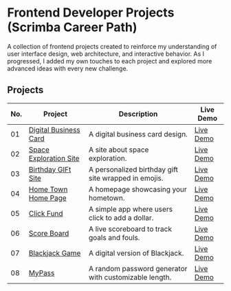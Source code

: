 # Frontend Developer Projects (Scrimba Career Path)

A collection of frontend projects created to reinforce my understanding of user interface design, web architecture, and interactive behavior. As I progressed, I added my own touches to each project and explored more advanced ideas with every new challenge.

## Projects

| No. | Project                         | Description                                                        | Live Demo                    |
|-----|---------------------------------|--------------------------------------------------------------------|------------------------------|
| 01  | [Digital Business Card](./business-card-of-mona-lisa)           | A digital business card design.                                    | [Live Demo](https://mona-lisa-business-card.vercel.app)     |
| 02  | [Space Exploration Site](./space-exploration-site)         | A site about space exploration.                                    | [Live Demo](https://space-exploration-tau.vercel.app)     |
| 03  | [Birthday GIFt Site](./birthday-gift-site)                 | A personalized birthday gift site wrapped in emojis.               | [Live Demo](https://birthday-gif-t.vercel.app)     |
| 04  | [Home Town Home Page](./home-town-home-page)              | A homepage showcasing your hometown.                               | [Live Demo](https://hometown-home-page.vercel.app)     |
| 05  | [Click Fund](./click-fund)                                 | A simple app where users click to add a dollar.                    | [Live Demo](https://click-fund-app.vercel.app)     |
| 06  | [Score Board](./score-board)                               | A live scoreboard to track goals and fouls.                        | [Live Demo](https://el-clasico-scoreboard.vercel.app)     |
| 07  | [Blackjack Game](./blackjack-game)                         | A digital version of Blackjack.                                    | [Live Demo](https://black-jack-liart.vercel.app)     |
| 08  | [MyPass](./mypass)                                         | A random password generator with customizable length.              | [Live Demo](https://my-pass-liard.vercel.app)     |
